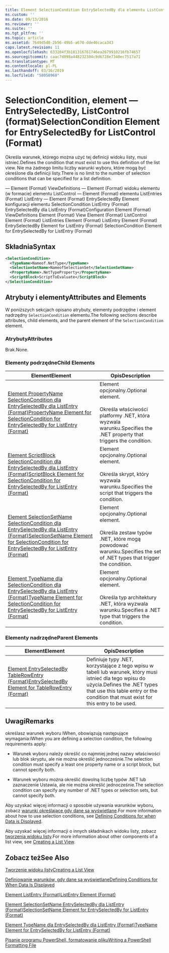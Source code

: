 ```yaml
---
title: Element SelectionCondition EntrySelectedBy dla elementu ListControl (Format) | Dokumentacja firmy Microsoft
ms.custom: ''
ms.date: 09/13/2016
ms.reviewer: ''
ms.suite: ''
ms.tgt_pltfrm: ''
ms.topic: article
ms.assetid: 7649d5d0-2b56-49b5-a670-dde46caca343
caps.latest.revision: 11
ms.openlocfilehash: 633204f3b181316761746ea2679910216fb74657
ms.sourcegitcommit: caac7d098a448232304c9d6728e7340ec7517a71
ms.translationtype: MT
ms.contentlocale: pl-PL
ms.lasthandoff: 03/16/2019
ms.locfileid: "58058968"
---
```

# <a name="selectioncondition-element-for-entryselectedby-for-listcontrol-format"></a><span data-ttu-id="b6a24-102">SelectionCondition, element — EntrySelectedBy, ListControl (format)</span><span class="sxs-lookup"><span data-stu-id="b6a24-102">SelectionCondition Element for EntrySelectedBy for ListControl (Format)</span></span>

<span data-ttu-id="b6a24-103">Określa warunek, którego można użyć tej definicji widoku listy, musi istnieć.</span><span class="sxs-lookup"><span data-stu-id="b6a24-103">Defines the condition that must exist to use this definition of the list view.</span></span> <span data-ttu-id="b6a24-104">Nie ma żadnego limitu liczby warunki wyboru, które mogą być określone dla definicji listy.</span><span class="sxs-lookup"><span data-stu-id="b6a24-104">There is no limit to the number of selection conditions that can be specified for a list definition.</span></span>

<span data-ttu-id="b6a24-105">— Element (Format) ViewDefinitions — Element (Format) widoku elementu (w formacie) elementu ListControl — Element (Format) elementu ListEntries (Format) ListEntry — Element (Format) EntrySelectedBy Element konfiguracji elementu SelectionCondition ListEntry (Format) EntrySelectedBy dla ListEntry (Format)</span><span class="sxs-lookup"><span data-stu-id="b6a24-105">Configuration Element (Format) ViewDefinitions Element (Format) View Element (Format) ListControl Element (Format) ListEntries Element (Format) ListEntry Element (Format) EntrySelectedBy Element for ListEntry (Format) SelectionCondition Element for EntrySelectedBy for ListEntry (Format)</span></span>

## <a name="syntax"></a><span data-ttu-id="b6a24-106">Składnia</span><span class="sxs-lookup"><span data-stu-id="b6a24-106">Syntax</span></span>

```xml
<SelectionCondition>
  <TypeName>Nameof.NetType</TypeName>
  <SelectionSetName>NameofSelectionSet</SelectionSetName>
  <PropertyName>.NetTypeProperty</PropertyName>
  <ScriptBlock>ScriptToEvaluate</ScriptBlock>
</SelectionCondition>
```

## <a name="attributes-and-elements"></a><span data-ttu-id="b6a24-107">Atrybuty i elementy</span><span class="sxs-lookup"><span data-stu-id="b6a24-107">Attributes and Elements</span></span>

<span data-ttu-id="b6a24-108">W poniższych sekcjach opisano atrybuty, elementy podrzędne i element nadrzędny `SelectionCondition` elementu.</span><span class="sxs-lookup"><span data-stu-id="b6a24-108">The following sections describe attributes, child elements, and the parent element of the `SelectionCondition` element.</span></span>

### <a name="attributes"></a><span data-ttu-id="b6a24-109">Atrybuty</span><span class="sxs-lookup"><span data-stu-id="b6a24-109">Attributes</span></span>

<span data-ttu-id="b6a24-110">Brak.</span><span class="sxs-lookup"><span data-stu-id="b6a24-110">None.</span></span>

### <a name="child-elements"></a><span data-ttu-id="b6a24-111">Elementy podrzędne</span><span class="sxs-lookup"><span data-stu-id="b6a24-111">Child Elements</span></span>

|<span data-ttu-id="b6a24-112">Element</span><span class="sxs-lookup"><span data-stu-id="b6a24-112">Element</span></span>|<span data-ttu-id="b6a24-113">Opis</span><span class="sxs-lookup"><span data-stu-id="b6a24-113">Description</span></span>|
|-------------|-----------------|
|[<span data-ttu-id="b6a24-114">Element PropertyName SelectionCondition dla EntrySelectedBy dla ListEntry (Format)</span><span class="sxs-lookup"><span data-stu-id="b6a24-114">PropertyName Element for SelectionCondition for EntrySelectedBy for ListEntry (Format)</span></span>](./propertyname-element-for-selectioncondition-for-entryselectedby-for-listcontrol-format.md)|<span data-ttu-id="b6a24-115">Element opcjonalny.</span><span class="sxs-lookup"><span data-stu-id="b6a24-115">Optional element.</span></span><br /><br /> <span data-ttu-id="b6a24-116">Określa właściwości platformy .NET, która wyzwala warunku.</span><span class="sxs-lookup"><span data-stu-id="b6a24-116">Specifies the .NET property that triggers the condition.</span></span>|
|[<span data-ttu-id="b6a24-117">Element ScriptBlock SelectionCondition dla EntrySelectedBy dla ListEntry (Format)</span><span class="sxs-lookup"><span data-stu-id="b6a24-117">ScriptBlock Element for SelectionCondition for EntrySelectedBy for ListEntry (Format)</span></span>](./scriptblock-element-for-selectioncondition-for-entryselectedby-for-listcontrol-format.md)|<span data-ttu-id="b6a24-118">Element opcjonalny.</span><span class="sxs-lookup"><span data-stu-id="b6a24-118">Optional element.</span></span><br /><br /> <span data-ttu-id="b6a24-119">Określa skrypt, który wyzwala warunku.</span><span class="sxs-lookup"><span data-stu-id="b6a24-119">Specifies the script that triggers the condition.</span></span>|
|[<span data-ttu-id="b6a24-120">Element SelectionSetName SelectionCondition dla EntrySelectedBy dla ListEntry (Format)</span><span class="sxs-lookup"><span data-stu-id="b6a24-120">SelectionSetName Element for SelectionCondition for EntrySelectedBy for ListEntry (Format)</span></span>](./selectionsetname-element-for-selectioncondition-for-entryselectedby-for-listentry-format.md)|<span data-ttu-id="b6a24-121">Element opcjonalny.</span><span class="sxs-lookup"><span data-stu-id="b6a24-121">Optional element.</span></span><br /><br /> <span data-ttu-id="b6a24-122">Określa zestaw typów .NET, które mogą powodować warunku.</span><span class="sxs-lookup"><span data-stu-id="b6a24-122">Specifies the set of .NET types that trigger the condition.</span></span>|
|[<span data-ttu-id="b6a24-123">Element TypeName dla SelectionCondition dla EntrySelectedBy dla ListEntry (Format)</span><span class="sxs-lookup"><span data-stu-id="b6a24-123">TypeName Element for SelectionCondition for EntrySelectedBy for ListEntry (Format)</span></span>](./typename-element-for-selectioncondition-for-entryselectedby-for-listcontrol-format.md)|<span data-ttu-id="b6a24-124">Element opcjonalny.</span><span class="sxs-lookup"><span data-stu-id="b6a24-124">Optional element.</span></span><br /><br /> <span data-ttu-id="b6a24-125">Określa typ architektury .NET, która wyzwala warunku.</span><span class="sxs-lookup"><span data-stu-id="b6a24-125">Specifies a .NET type that triggers the condition.</span></span>|

### <a name="parent-elements"></a><span data-ttu-id="b6a24-126">Elementy nadrzędne</span><span class="sxs-lookup"><span data-stu-id="b6a24-126">Parent Elements</span></span>

|<span data-ttu-id="b6a24-127">Element</span><span class="sxs-lookup"><span data-stu-id="b6a24-127">Element</span></span>|<span data-ttu-id="b6a24-128">Opis</span><span class="sxs-lookup"><span data-stu-id="b6a24-128">Description</span></span>|
|-------------|-----------------|
|[<span data-ttu-id="b6a24-129">Element EntrySelectedBy TableRowEntry (Format)</span><span class="sxs-lookup"><span data-stu-id="b6a24-129">EntrySelectedBy Element for TableRowEntry (Format)</span></span>](./entryselectedby-element-for-tablerowentry-for-tablecontrol-format.md)|<span data-ttu-id="b6a24-130">Definiuje typy .NET, korzystające z tego wpisu w tabeli lub warunek, który musi istnieć dla tego wpisu do użycia.</span><span class="sxs-lookup"><span data-stu-id="b6a24-130">Defines the .NET types that use this table entry or the condition that must exist for this entry to be used.</span></span>|

## <a name="remarks"></a><span data-ttu-id="b6a24-131">Uwagi</span><span class="sxs-lookup"><span data-stu-id="b6a24-131">Remarks</span></span>

<span data-ttu-id="b6a24-132">określasz warunek wyboru lWhen, obowiązują następujące wymagania:</span><span class="sxs-lookup"><span data-stu-id="b6a24-132">lWhen you are defining a selection condition, the following requirements apply:</span></span>

- <span data-ttu-id="b6a24-133">Warunek wyboru należy określić co najmniej jednej nazwy właściwości lub blok skryptu, ale nie można określić jednocześnie.</span><span class="sxs-lookup"><span data-stu-id="b6a24-133">The selection condition must specify a least one property name or a script block, but cannot specify both.</span></span>

- <span data-ttu-id="b6a24-134">Warunek wyboru można określić dowolną liczbę typów .NET lub zaznaczenie Ustawia, ale nie można określić jednocześnie.</span><span class="sxs-lookup"><span data-stu-id="b6a24-134">The selection condition can specify any number of .NET types or selection sets, but cannot specify both.</span></span>

<span data-ttu-id="b6a24-135">Aby uzyskać więcej informacji o sposobie używania warunków wyboru, zobacz [warunki określające gdy dane są wyświetlane](./defining-conditions-for-displaying-data.md).</span><span class="sxs-lookup"><span data-stu-id="b6a24-135">For more information about how to use selection conditions, see [Defining Conditions for when Data is Displayed](./defining-conditions-for-displaying-data.md).</span></span>

<span data-ttu-id="b6a24-136">Aby uzyskać więcej informacji o innych składnikach widoku listy, zobacz [tworzenia widoku listy](./creating-a-list-view.md).</span><span class="sxs-lookup"><span data-stu-id="b6a24-136">For more information about other components of a list view, see [Creating a List View](./creating-a-list-view.md).</span></span>

## <a name="see-also"></a><span data-ttu-id="b6a24-137">Zobacz też</span><span class="sxs-lookup"><span data-stu-id="b6a24-137">See Also</span></span>

[<span data-ttu-id="b6a24-138">Tworzenie widoku listy</span><span class="sxs-lookup"><span data-stu-id="b6a24-138">Creating a List View</span></span>](./creating-a-list-view.md)

[<span data-ttu-id="b6a24-139">Definiowanie warunków, gdy dane są wyświetlane</span><span class="sxs-lookup"><span data-stu-id="b6a24-139">Defining Conditions for When Data Is Displayed</span></span>](./defining-conditions-for-displaying-data.md)

[<span data-ttu-id="b6a24-140">Element ListEntry (Format)</span><span class="sxs-lookup"><span data-stu-id="b6a24-140">ListEntry Element (Format)</span></span>](./listentry-element-for-listcontrol-format.md)

[<span data-ttu-id="b6a24-141">Element SelectionSetName EntrySelectedBy dla ListEntry (Format)</span><span class="sxs-lookup"><span data-stu-id="b6a24-141">SelectionSetName Element for EntrySelectedBy for ListEntry (Format)</span></span>](./selectionsetname-element-for-entryselectedby-for-listcontrol-format.md)

[<span data-ttu-id="b6a24-142">Element TypeName dla EntrySelectedBy dla ListEntry (Format)</span><span class="sxs-lookup"><span data-stu-id="b6a24-142">TypeName Element for EntrySelectedBy for ListEntry (Format)</span></span>](http://msdn.microsoft.com/en-us/fcd4daa6-f3fd-43f7-a468-03c582d34533)

[<span data-ttu-id="b6a24-143">Pisanie programu PowerShell, formatowanie pliku</span><span class="sxs-lookup"><span data-stu-id="b6a24-143">Writing a PowerShell Formatting File</span></span>](./writing-a-powershell-formatting-file.md)
